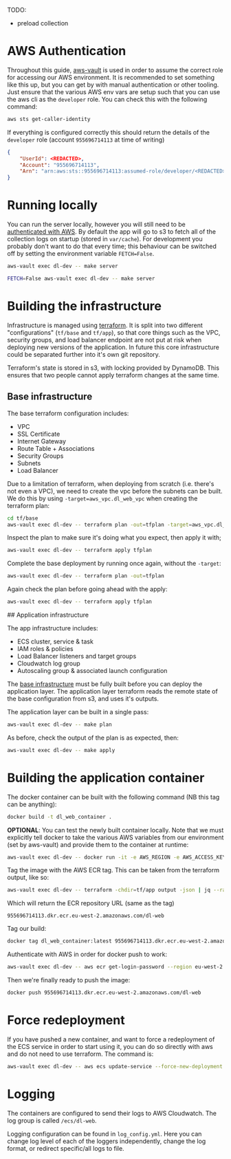 TODO:
 - preload collection
# AWS Authentication

Throughout this guide, [aws-vault](https://github.com/99designs/aws-vault) is used in order to assume the correct role for accessing our AWS environment. It is recommended to set something like this up, but you can get by with manual authentication or other tooling. Just ensure that the various AWS env vars are setup such that you can use the aws cli as the `developer` role. You can check this with the following command:

```bash
aws sts get-caller-identity
```

If everything is configured correctly this should return the details of the `developer` role (account `955696714113` at time of writing)

```json
{
    "UserId": <REDACTED>,
    "Account": "955696714113",
    "Arn": "arn:aws:sts::955696714113:assumed-role/developer/<REDACTED>"
}
```

# Running locally

You can run the server locally, however you will still need to be [authenticated with AWS](#aws-authentication). By default the app will go to s3 to fetch all of the collection logs on startup (stored in `var/cache`). For development you probably don't want to do that every time; this behaviour can be switched off by setting the environment variable `FETCH=False`.

```bash
aws-vault exec dl-dev -- make server
```

```bash
FETCH=False aws-vault exec dl-dev -- make server
```

# Building the infrastructure

Infrastructure is managed using [terraform](https://www.terraform.io/). It is split into two different "configurations" (`tf/base` and `tf/app`), so that core things such as the VPC, security groups, and load balancer endpoint are not put at risk when deploying new versions of the application. In future this core infrastructure could be separated further into it's own git repository.

Terraform's state is stored in s3, with locking provided by DynamoDB. This ensures that two people cannot apply terraform changes at the same time.

## Base infrastructure

The base terraform configuration includes:
 - VPC
 - SSL Certificate
 - Internet Gateway
 - Route Table + Associations
 - Security Groups
 - Subnets
 - Load Balancer

Due to a limitation of terraform, when deploying from scratch (i.e. there's not even a VPC), we need to create the vpc before the subnets can be built. We do this by using `-target=aws_vpc.dl_web_vpc` when creating the terraform plan:

```bash
cd tf/base
aws-vault exec dl-dev -- terraform plan -out=tfplan -target=aws_vpc.dl_web_vpc
```

Inspect the plan to make sure it's doing what you expect, then apply it with;

```bash
aws-vault exec dl-dev -- terraform apply tfplan
```

Complete the base deployment by running once again, without the `-target`:

```bash
aws-vault exec dl-dev -- terraform plan -out=tfplan
```

Again check the plan before going ahead with the apply:

```bash
aws-vault exec dl-dev -- terraform apply tfplan
```


## Application infrastructure

The app infrastructure includes:
 - ECS cluster, service & task
 - IAM roles & policies
 - Load Balancer listeners and target groups
 - Cloudwatch log group
 - Autoscaling group & associated launch configuration

The [base infrastructure](#base-infrastructure) must be fully built before you can deploy the application layer. The application layer terraform reads the remote state of the base configuration from s3, and uses it's outputs.

The application layer can be built in a single pass:

```bash
aws-vault exec dl-dev -- make plan
```

As before, check the output of the plan is as expected, then:

```bash
aws-vault exec dl-dev -- make apply
```


# Building the application container

The docker container can be built with the following command (NB this tag can be anything):

```bash
docker build -t dl_web_container .
```

**OPTIONAL**: You can test the newly built container locally. Note that we must explicitly tell docker to take the various AWS variables from our environment (set by aws-vault) and provide them to the container at runtime:

```bash
aws-vault exec dl-dev -- docker run -it -e AWS_REGION -e AWS_ACCESS_KEY_ID -e AWS_SESSION_TOKEN -e AWS_SECRET_ACCESS_KEY -p80:80 dl_web_container
```

Tag the image with the AWS ECR tag. This can be taken from the terraform output, like so:

```bash
aws-vault exec dl-dev -- terraform -chdir=tf/app output -json | jq --raw-output '.ecr_repository.value'
```

Which will return the ECR repository URL (same as the tag)

```
955696714113.dkr.ecr.eu-west-2.amazonaws.com/dl-web
```

Tag our build:

```bash
docker tag dl_web_container:latest 955696714113.dkr.ecr.eu-west-2.amazonaws.com/dl-web:latest
```

Authenticate with AWS in order for docker push to work:

```bash
aws-vault exec dl-dev -- aws ecr get-login-password --region eu-west-2 | docker login --username AWS --password-stdin 955696714113.dkr.ecr.eu-west-2.amazonaws.com
```

Then we're finally ready to push the image:

```bash
docker push 955696714113.dkr.ecr.eu-west-2.amazonaws.com/dl-web
```

# Force redeployment

If you have pushed a new container, and want to force a redeployment of the ECS service in order to start using it, you can do so directly with aws and do not need to use terraform. The command is:

```bash
aws-vault exec dl-dev -- aws ecs update-service --force-new-deployment --service dl-web-service --cluster dl-web-cluster
```

# Logging

The containers are configured to send their logs to AWS Cloudwatch. The log group is called `/ecs/dl-web`.

Logging configuration can be found in `log_config.yml`. Here you can change log level of each of the loggers independently, change the log format, or redirect specific/all logs to file.
